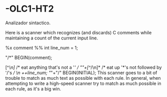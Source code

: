 # -OLC1-HT2
Analizador sintactico.

Here is a scanner which recognizes (and discards) C comments while maintaining a count of the current input line.

%x comment
%%
        int line_num = 1;

"/*"         BEGIN(comment);

<comment>[^*\n]*        /* eat anything that's not a '*' */
<comment>"*"+[^*/\n]*   /* eat up '*'s not followed by '/'s */
<comment>\n             ++line_num;
<comment>"*"+"/"        BEGIN(INITIAL);
This scanner goes to a bit of trouble to match as much text as possible with each rule. In general, when attempting to write a high-speed scanner try to match as much possible in each rule, as it's a big win.
